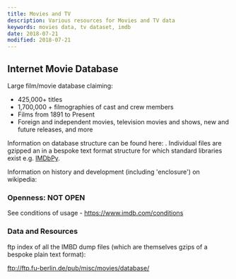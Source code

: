 ```yaml
---
title: Movies and TV
description: Various resources for Movies and TV data
keywords: movies data, tv dataset, imdb
date: 2018-07-21
modified: 2018-07-21
---
```


## Internet Movie Database

Large film/movie database claiming:

* 425,000+ titles
* 1,700,000 + filmographies of cast and crew members
* Films from 1891 to Present
* Foreign and independent movies, television movies and shows, new and future releases, and more

Information on database structure can be found here: . Individual files are gzipped an in a bespoke text format structure for which standard libraries exist e.g. [IMDbPy](https://imdbpy.sourceforge.io/).

Information on history and development (including 'enclosure') on wikipedia:

### Openness: NOT OPEN

See conditions of usage - https://www.imdb.com/conditions

### Data and Resources

ftp index of all the IMBD dump files (which are themselves gzips of a bespoke plain text format):

ftp://ftp.fu-berlin.de/pub/misc/movies/database/

